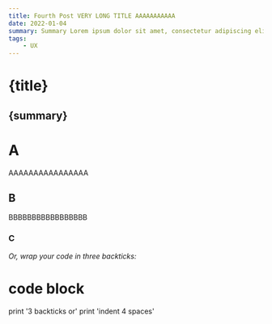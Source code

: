 ```yaml
---
title: Fourth Post VERY LONG TITLE AAAAAAAAAAA
date: 2022-01-04
summary: Summary Lorem ipsum dolor sit amet, consectetur adipiscing elit. Cras ac placerat nibh, eget scelerisque metus. Ut et volutpat mi dera.
tags:
    - UX
---
```


# {title}

## {summary}

# A
AAAAAAAAAAAAAAAA
## B
BBBBBBBBBBBBBBBBB
### C
*Or, wrap your code in three backticks:*

# code block
print '3 backticks or'
print 'indent 4 spaces'